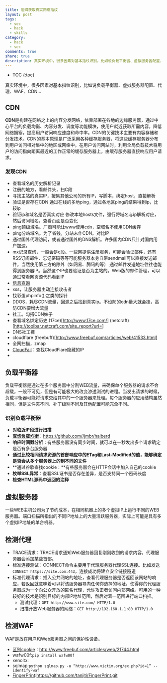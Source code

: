 ```yaml
---
title: 阻碍获取真实网络指纹
layout: post
tags:
  - sec
  - hack
  - skills
category: 
  - hack
  - sec
comments: true
share: true
description: 真实环境中，很多因素对基本指纹识别，比如说负载平衡器、虚拟服务器配置、代理、WAF、CDN
---
```


* TOC
{:toc}

真实环境中，很多因素对基本指纹识别，比如说负载平衡器、虚拟服务器配置、代理、WAF、CDN...

<!--more-->

## CDN

**CDN**是构建在网络之上的内容分发网络，依靠部署在各地的边缘服务器，通过中心平台的负载均衡、内容分发、调度等功能模块，使用户就近获取所需内容，降低网络拥塞，提高用户访问响应速度和命中率。CDN的关键技术主要有内容存储和分发技术。CDN的基本原理是广泛采用各种缓存服务器，将这些缓存服务器分布到用户访问相对集中的地区或网络中，在用户访问网站时，利用全局负载技术将用户的访问指向距离最近的工作正常的缓存服务器上，由缓存服务器直接响应用户请求。

### 发现CDN

* 查看域名的历史解析记录
* 注册的地方，看邮件头，扫C段
* 寻找主站的真实IP，搜集其他公司的所有IP，写脚本，绑定host，直接解析
* 验证是否存在CDN
通过在线的多地ping，通过各地区ping的结果得到ip，比较ip
* 验证ip和域名是否真实对应
修改本地hosts文件，强行将域名与ip解析对应，然后访问域名，查看页面是否变化
* ping顶级域名。厂商可能让www使用cdn，空域名不使用CDN缓存
* ping分站域名。为了省钱，分站未作CDN。对比IP
* 通过国外代理访问，或者通过国外的DNS解析。许多国内CDN只针对国内用户加速。
* mx记录查询，一般会是c段。一些网提供注册服务，可能会验证邮件，还有RSS订阅邮件、忘记密码等等可能服务器本身自带sendmail可以直接发送邮件，当然使用第三方的除外（如网易、腾讯的等）
通过邮件发送地址往往也能得到服务器IP。当然这个IP也要验证是否为主站的。Web版的邮件管理，可以通过常看网页源代码看到IP
* [信息查询](https://passivetotal.org/home)
* xss，让服务器主动连接攻击者
* 找彩蛋phpinfo();之类的探针
* DDOS，耗尽CDN流量，回源之后找到真实ip。不设防的cdn量大就会挂，高防CDN要增大流量
* 社工。勾搭CDN妹子
* 查看域名绑定历史,(17ce)[http://www.17ce.com/] (netcraft)[http://toolbar.netcraft.com/site_report?url=]
* DNS社工裤
* cloudflare (freebuff)[http://www.freebuf.com/articles/web/41533.html]
* 全网扫描，zmap
* [CloudFail](https://github.com/m0rtem/CloudFail)：查找CloudFlare隐藏的IP
* 

## 负载平衡器

负载平衡器是通过在多个服务器中分割WEB流量，来确保单个服务器的请求不会超载，一般不可见，但是有可能极大的改变渗透测试的进程。当发出请求的时候，负载平衡器可能将请求交给其中的一个服务器来处理。每个服务器的应用结构虽然相同，但是文件夹不同、补丁级别不同及其他配置可能完全不同。

### 识别负载平衡器

- **对临近IP段进行扫描**
- **[查询负载均衡](https://github.com//jmbr/halberd)**：https://github.com//jmbr/halberd
- **响应时间戳分析**：有些服务器没有同步时间，就可以在一秒发出多个请求确定是否有多台服务器
- **通过比较相同请求资源的首部响应中的ETag和Last-Modified的值，能够确定是否会从多个服务器上的到不同的文件**
- **通过谷歌查找cookie：**有些服务器会在HTTP会话中加入自己的cookie
- **枚举SSL异常**：查看SSL证书是否存在差异，是否支持同一个密码长度
- **检查HTML源码中返回的注释**

## 虚拟服务器

一些WEB主机公司为了节约成本，在相同机器上的多个虚拟IP上运行不同的WEB服务器。端口扫描所指出的不同IP地址上的大量活跃服务器，实际上可能是具有多个虚拟IP地址的单台机器。

## 检测代理

- TRACE请求：TRACE请求通知Web服务器回复刚刚收到的请求内容，代理服务器会添加某些首部。
- 标准连接测试：CONNECT命令主要用于代理服务器代理SSL连接。比如发送`CONNECT https://site.com:443`，连接成功将建立安全链接隧道
- 标准代理请求：插入公共网站的地址，查看代理服务器是否返回该网站的响应，若返回就意味着可以将该服务器导向任何你选择的地址，使得你的代理服务器成为一个向公众开放的匿名代理，允许攻击者访问内部网络。可用的一种较好的技术是识别目标的内部IP地址范围，然后对着一范围进行端口扫描。
  - 测试代理：`GET http://www.site.com/ HTTP/1.0`
  - 扫描开放Web服务器的网络：`GET http://192.168.1.1:80 HTTP/1.0`


## 检测WAF

WAF是放在用户和Web服务器之间的保护性设备。

- [区别cookie](http://www.freebuf.com/articles/web/21744.html)：http://www.freebuf.com/articles/web/21744.html
- wafw00f:`pip install wafw00f`
- xenoitx:
- sqlmap:`python sqlmap.py -u “http://www.victim.org/ex.php?id=1” --identify-waf`
- [FingerPrint](https://github.com/tanjiti/FingerPrint.git):https://github.com/tanjiti/FingerPrint.git